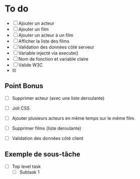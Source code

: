 
# To do
- [ ] Ajouter un acteur
- [ ] Ajouter un film
- [ ] Ajouter un acteur à un film
- [ ] Afficher la liste des films
- [ ] Validation des données côté serveur
- [ ] Variable injecté via execute()
- [ ] Nom de fonction et variable claire
- [ ] Valide W3C
- [x] 


## Point Bonus
- [ ] Supprimer acteur (avec une liste deroulante) 
- [ ] Joli CSS 
- [ ] Ajouter plusieurs acteurs en même temps sur le même film. 
- [ ] Supprimer films (liste deroulante)
- [ ] Validation des données côté client



## Exemple de sous-tâche
- [ ] Top level task
    - [ ] Subtask 1
